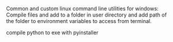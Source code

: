Common and custom linux command line utilities for windows:<br>
Compile files and add to a folder in user directory and add path of <br> 
the folder to environment variables to access from terminal.



compile python to exe with pyinstaller
